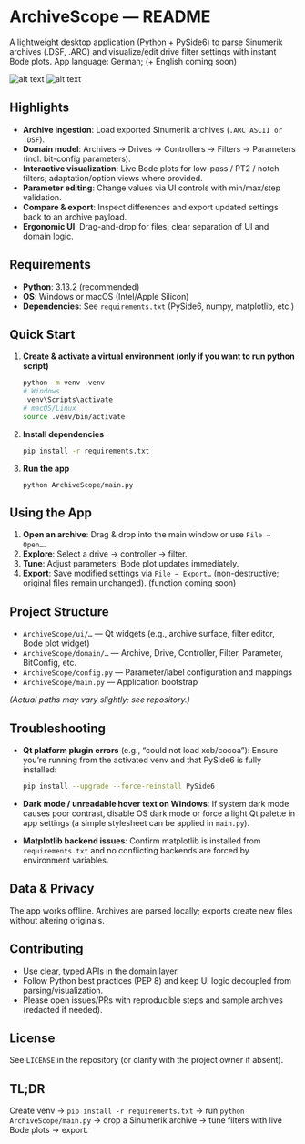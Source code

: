 # ArchiveScope — README

A lightweight desktop application (Python + PySide6) to parse Sinumerik archives (.DSF, .ARC) and visualize/edit drive filter settings with instant Bode plots.
App language: German; (+ English coming soon)

![alt text](https://github.com/mesha0703/ArchiveScope/tree/main/gallery/example1.png?raw=true)
![alt text](https://github.com/mesha0703/ArchiveScope/tree/main/gallery/example1.png?raw=true)

## Highlights

- **Archive ingestion**: Load exported Sinumerik archives (`.ARC ASCII or .DSF`).
- **Domain model**: Archives → Drives → Controllers → Filters → Parameters (incl. bit-config parameters).
- **Interactive visualization**: Live Bode plots for low-pass / PT2 / notch filters; adaptation/option views where provided.
- **Parameter editing**: Change values via UI controls with min/max/step validation.
- **Compare & export**: Inspect differences and export updated settings back to an archive payload.
- **Ergonomic UI**: Drag-and-drop for files; clear separation of UI and domain logic.

## Requirements

- **Python**: 3.13.2 (recommended)
- **OS**: Windows or macOS (Intel/Apple Silicon)
- **Dependencies**: See `requirements.txt` (PySide6, numpy, matplotlib, etc.)

## Quick Start

1. **Create & activate a virtual environment (only if you want to run python script)**
    ```bash
    python -m venv .venv
    # Windows
    .venv\Scripts\activate
    # macOS/Linux
    source .venv/bin/activate
    ```

2. **Install dependencies**
    ```bash
    pip install -r requirements.txt
    ```

3. **Run the app**
    ```
    python ArchiveScope/main.py
    ```

## Using the App

1. **Open an archive**: Drag & drop into the main window or use `File → Open…`.
2. **Explore**: Select a drive → controller → filter.
3. **Tune**: Adjust parameters; Bode plot updates immediately.
4. **Export**: Save modified settings via `File → Export…` (non-destructive; original files remain unchanged). (function coming soon)

## Project Structure

- `ArchiveScope/ui/…` — Qt widgets (e.g., archive surface, filter editor, Bode plot widget)
- `ArchiveScope/domain/…` — Archive, Drive, Controller, Filter, Parameter, BitConfig, etc.
- `ArchiveScope/config.py` — Parameter/label configuration and mappings
- `ArchiveScope/main.py` — Application bootstrap

*(Actual paths may vary slightly; see repository.)*

## Troubleshooting

- **Qt platform plugin errors** (e.g., “could not load xcb/cocoa”):
  Ensure you’re running from the activated venv and that PySide6 is fully installed:
  ```bash
  pip install --upgrade --force-reinstall PySide6
  ```

- **Dark mode / unreadable hover text on Windows**:
  If system dark mode causes poor contrast, disable OS dark mode or force a light Qt palette in app settings (a simple stylesheet can be applied in `main.py`).

- **Matplotlib backend issues**:
  Confirm matplotlib is installed from `requirements.txt` and no conflicting backends are forced by environment variables.

## Data & Privacy

The app works offline. Archives are parsed locally; exports create new files without altering originals.

## Contributing

- Use clear, typed APIs in the domain layer.
- Follow Python best practices (PEP 8) and keep UI logic decoupled from parsing/visualization.
- Please open issues/PRs with reproducible steps and sample archives (redacted if needed).

## License

See `LICENSE` in the repository (or clarify with the project owner if absent).

## TL;DR

Create venv → `pip install -r requirements.txt` → run `python ArchiveScope/main.py` → drop a Sinumerik archive → tune filters with live Bode plots → export.